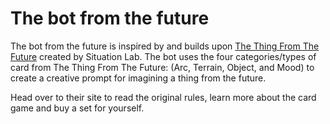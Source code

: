 # The bot from the future

The bot from the future is inspired by and builds upon [The Thing From The Future](http://situationlab.org/projects/the-thing-from-the-future/) created by Situation Lab. 
The bot uses the four categories/types of card from The Thing From The Future: (Arc, Terrain, Object, and Mood) to create a creative prompt for imagining a thing from the future. 

Head over to their site to read the original rules, learn more about the card game and buy a set for yourself. 

